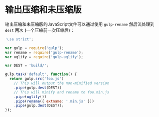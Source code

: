# 输出压缩和未压缩版

输出压缩和未压缩版的JavaScript文件可以通过使用 `gulp-rename` 然后流处理到 `dest` 两次 (一个压缩前一次压缩后)：

```js
'use strict';

var gulp = require('gulp');
var rename = require('gulp-rename');
var uglify = require('gulp-uglify');

var DEST = 'build/';

gulp.task('default', function() {
  return gulp.src('foo.js')
    // This will output the non-minified version
    .pipe(gulp.dest(DEST))
    // This will minify and rename to foo.min.js
    .pipe(uglify())
    .pipe(rename({ extname: '.min.js' }))
    .pipe(gulp.dest(DEST));
});

```
